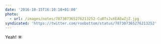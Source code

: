 ```yaml
---
date: '2016-10-15T16:10:18+01:00'
photo:
  - url: /images/notes/787307365276213252-Cu0TsJvXEAEwZjZ.jpg
syndicated: 'https://twitter.com/roobottom/status/787307365276213252'
---
```

Yeah! ☀️ 
